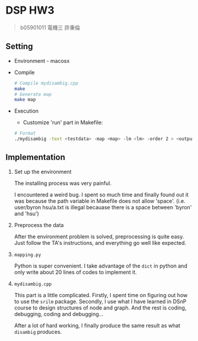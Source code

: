 # DSP HW3

> b05901011 電機三 許秉倫



## Setting

- Environment - macosx

- Compile

  ``````bash
  # Compile mydisambig.cpp
  make
  # Generate map
  make map
  ``````

- Execution

  - Customize 'run' part in Makefile:

  ```bash
  # Format
  ./mydisambig -text <testdata> -map <map> -lm <lm> -order 2 > <output>;
  ```


## Implementation

1. Set up the environment

   The installing process was very painful. 

   I encountered a weird bug. I spent so much time and finally found out it was because the path variable in Makefile does not allow 'space'.  (i.e. user/byron hsu/a.txt is illegal becauase there is a space between 'byron' and 'hsu')

2. Preprocess the data

   After the environment problem is solved, preprocessing is quite easy. Just follow the TA's instructions, and everything go well like expected.

3. `mapping.py`

   Python is super convenient. I take advantage of the `dict` in python and only write about 20 lines of codes to implement it.

4. `mydisambig.cpp`

   This part is a little complicated. Firstly, I spent time on figuring out how to use the `srilm` package. Secondly, I use what I have learned in DSnP course to design structures of node and graph. And the rest is coding, debugging, coding and debugging... 

   After a lot of hard working, I finally produce the same result as what `disambig` produces.





